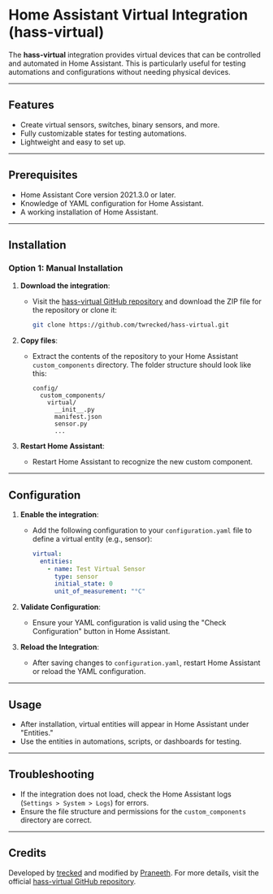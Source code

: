 # Home Assistant Virtual Integration (hass-virtual)

The **hass-virtual** integration provides virtual devices that can be controlled and automated in Home Assistant. This is particularly useful for testing automations and configurations without needing physical devices.

---

## Features
- Create virtual sensors, switches, binary sensors, and more.
- Fully customizable states for testing automations.
- Lightweight and easy to set up.

---

## Prerequisites
- Home Assistant Core version 2021.3.0 or later.
- Knowledge of YAML configuration for Home Assistant.
- A working installation of Home Assistant.

---

## Installation

### Option 1: Manual Installation
1. **Download the integration**:
   - Visit the [hass-virtual GitHub repository](https://github.com/twrecked/hass-virtual) and download the ZIP file for the repository or clone it:
     ```bash
     git clone https://github.com/twrecked/hass-virtual.git
     ```

2. **Copy files**:
   - Extract the contents of the repository to your Home Assistant `custom_components` directory. The folder structure should look like this:
     ```
     config/
       custom_components/
         virtual/
           __init__.py
           manifest.json
           sensor.py
           ...
     ```

3. **Restart Home Assistant**:
   - Restart Home Assistant to recognize the new custom component.

---

## Configuration

1. **Enable the integration**:
   - Add the following configuration to your `configuration.yaml` file to define a virtual entity (e.g., sensor):
     ```yaml
     virtual:
       entities:
         - name: Test Virtual Sensor
           type: sensor
           initial_state: 0
           unit_of_measurement: "°C"
     ```

2. **Validate Configuration**:
   - Ensure your YAML configuration is valid using the "Check Configuration" button in Home Assistant.

3. **Reload the Integration**:
   - After saving changes to `configuration.yaml`, restart Home Assistant or reload the YAML configuration.

---

## Usage
- After installation, virtual entities will appear in Home Assistant under "Entities."
- Use the entities in automations, scripts, or dashboards for testing.

---

## Troubleshooting
- If the integration does not load, check the Home Assistant logs (`Settings > System > Logs`) for errors.
- Ensure the file structure and permissions for the `custom_components` directory are correct.

---

## Credits
Developed by [trecked](https://github.com/twrecked) and modified by [Praneeth](https://github.com/PraneethGunas). For more details, visit the official [hass-virtual GitHub repository](https://github.com/twrecked/hass-virtual).
